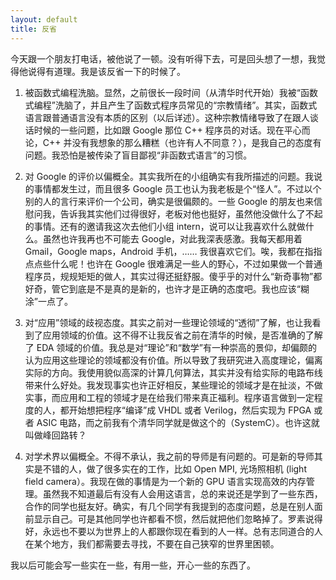 ```yaml
---
layout: default
title: 反省
---
```




今天跟一个朋友打电话，被他说了一顿。没有听得下去，可是回头想了一想，我觉得他说得有道理。我是该反省一下的时候了。

1. 被函数式编程洗脑。显然，之前很长一段时间（从清华时代开始）我被“函数式编程”洗脑了，并且产生了函数式程序员常见的“宗教情绪”。其实，函数式语言跟普通语言没有本质的区别（以后详述）。这种宗教情绪导致了在跟人谈话时候的一些问题，比如跟 Google 那位 C++ 程序员的对话。现在平心而论，C++ 并没有我想象的那么糟糕（也许有人不同意？），是我自己的态度有问题。我恐怕是被传染了盲目鄙视“非函数式语言”的习惯。

2. 对 Google 的评价以偏概全。其实我所在的小组确实有我所描述的问题。我说的事情都发生过，而且很多 Google 员工也认为我老板是个“怪人”。不过以个别的人的言行来评价一个公司，确实是很偏颇的。一些 Google 的朋友也来信慰问我，告诉我其实他们过得很好，老板对他也挺好，虽然他没做什么了不起的事情。还有的邀请我这次去他们小组 intern，说可以让我喜欢什么就做什么。虽然也许我再也不可能去 Google，对此我深表感激。我每天都用着 Gmail，Google maps，Android 手机，…… 我很喜欢它们。唉，我都在指指点点些什么呢！也许在 Google 很难满足一些人的野心，不过如果做一个普通程序员，规规矩矩的做人，其实过得还挺舒服。傻乎乎的对什么“新奇事物”都好奇，管它到底是不是真的是新的，也许才是正确的态度吧。我也应该“糊涂”一点了。

3. 对“应用”领域的歧视态度。其实之前对一些理论领域的“透彻”了解，也让我看到了应用领域的价值。这不得不让我反省之前在清华的时候，是否准确的了解了 EDA 领域的价值。我总是对“理论”和“数学”有一种崇高的景仰，却偏颇的认为应用这些理论的领域都没有价值。所以导致了我研究进入高度理论，偏离实际的方向。我使用貌似高深的计算几何算法，其实并没有给实际的电路布线带来什么好处。我发现事实也许正好相反，某些理论的领域才是在扯淡，不做实事，而应用和工程的领域才是在给我们带来真正福利。程序语言做到一定程度的人，都开始想把程序“编译”成 VHDL 或者 Verilog，然后实现为 FPGA 或者 ASIC 电路，而之前我有个清华同学就是做这个的（SystemC）。也许这就叫做峰回路转？

4. 对学术界以偏概全。不得不承认，我之前的导师是有问题的。可是新的导师其实是不错的人，做了很多实在的工作，比如 Open MPI, 光场照相机 (light field camera）。我现在做的事情是为一个新的 GPU 语言实现高效的内存管理。虽然我不知道最后有没有人会用这语言，总的来说还是学到了一些东西，合作的同学也挺友好。确实，有几个同学有我提到的态度问题，总是在别人面前显示自己。可是其他同学也许都看不惯，然后就把他们忽略掉了。罗素说得好，永远也不要以为世界上的人都跟你现在看到的人一样。总有志同道合的人在某个地方，我们都需要去寻找，不要在自己狭窄的世界里困顿。

我以后可能会写一些实在一些，有用一些，开心一些的东西了。